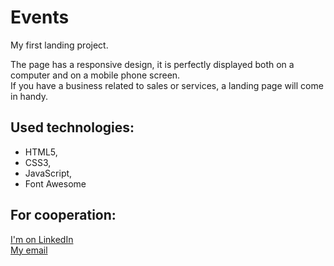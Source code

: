 # Events

My first landing project. 


The page has a responsive design, it is perfectly displayed both on a computer and on a mobile phone screen. </br>
If you have a business related to sales or services, a landing page will come in handy.

## Used technologies:

- HTML5, 
- CSS3, 
- JavaScript, 
- Font Awesome

## For cooperation: 

[I'm on LinkedIn ](https://www.linkedin.com/in/hanna-s-horbenko/)</br>
[My email](mailto:annasgorbenko@gmail.com)
